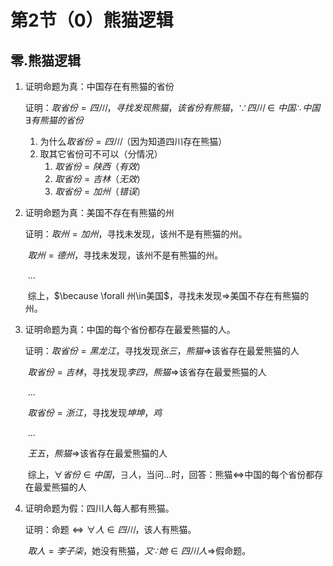 # 第2节（0）熊猫逻辑

## 零.熊猫逻辑

1. 证明命题为真：中国存在有熊猫的省份

   证明：$取省份=四川，寻找发现熊猫，该省份有熊猫$，$\because 四川\in 中国\therefore 中国\exists 有熊猫的省份$

   1. 为什么$取省份=四川$（因为知道四川存在熊猫）
   2. 取其它省份可不可以（分情况）
      1. $取省份=陕西（有效）$
      2. $取省份=吉林（无效）$
      3. $取省份=加州（错误）$

2. 证明命题为真：美国不存在有熊猫的州

   证明：$取州=加州$，寻找未发现，该州不是有熊猫的州。

   ​			$取州=德州$，寻找未发现，该州不是有熊猫的州。

   ​			...

   ​			综上，$\because \forall 州\in美国$，寻找未发现$\Rightarrow$美国不存在有熊猫的州。

3. 证明命题为真：中国的每个省份都存在最爱熊猫的人。

   证明：$取省份=黑龙江$，寻找发现$张三，熊猫\Rightarrow$该省存在最爱熊猫的人

   ​			$取省份=吉林$，寻找发现$李四，熊猫\Rightarrow$该省存在最爱熊猫的人

   ​			...

   ​			$取省份=浙江$，寻找发现$坤坤，鸡$

   ​														 $...$

   ​														 $王五，熊猫\Rightarrow$该省存在最爱熊猫的人

   ​			综上，$\forall 省份\in 中国$，$\exists 人$，当问...时，回答：熊猫$\Longleftrightarrow$中国的每个省份都存在最爱熊猫的人

4. 证明命题为假：四川人每人都有熊猫。

   证明：命题$\Longleftrightarrow \forall 人\in 四川$，该人有熊猫。

   ​			$取人=李子柒$，她没有熊猫，$又\because 她\in 四川人\Rightarrow$假命题。

